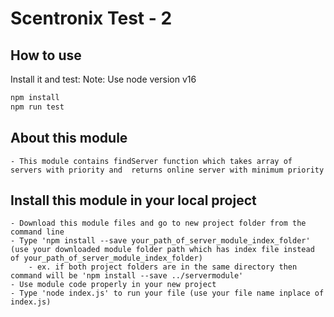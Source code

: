 # Scentronix Test - 2

## How to use

Install it and test:
Note: Use node version v16 <br />

```sh
npm install
npm run test
```


## About this module
    - This module contains findServer function which takes array of servers with priority and  returns online server with minimum priority

## Install this module in your local project
    - Download this module files and go to new project folder from the command line
    - Type 'npm install --save your_path_of_server_module_index_folder' (use your downloaded module folder path which has index file instead of your_path_of_server_module_index_folder)
        - ex. if both project folders are in the same directory then command will be 'npm install --save ../servermodule'
    - Use module code properly in your new project
    - Type 'node index.js' to run your file (use your file name inplace of index.js)
